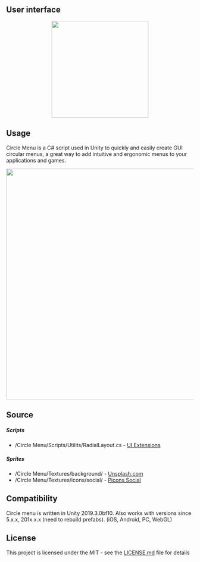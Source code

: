 ## User interface
<p align="center">
<img src="https://raw.githubusercontent.com/dworkinnn/circle_menu/master/Screenshots/001.gif" width="260"/>
</p>

## Usage
Circle Menu is a C# script used in Unity to quickly and easily create GUI circular menus, a great way to add intuitive and ergonomic menus to your applications and games.

<p align="center">
<img src="https://raw.githubusercontent.com/dworkinnn/circle_menu/master/Screenshots/002.png" width="620"/>
</p>

## Source
##### Scripts
* /Circle Menu/Scripts/Utilits/RadialLayout.cs    - [UI Extensions](https://bitbucket.org/UnityUIExtensions/unity-ui-extensions/src/master/)

##### Sprites
* /Circle Menu/Textures/background/     - [Unsplash.com](https://unsplash.com)
* /Circle Menu/Textures/icons/social/       - [Picons Social](https://www.iconfinder.com/iconsets/picons-social)


## Compatibility
Circle menu is written in Unity 2019.3.0bf10. Also works with versions since 5.x.x, 201x.x.x (need to rebuild prefabs). (iOS, Android, PC, WebGL)

## License
This project is licensed under the MIT - see the [LICENSE.md](https://github.com/dworkinnn/circle_menu/blob/master/LICENSE) file for details
